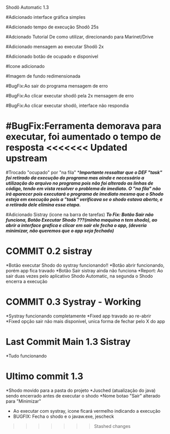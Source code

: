 Shodô Automatic 1.3

#Adicionado interface gráfica simples

#Adicionado tempo de execução Shodô 25s

#Adcionado Tutorial De como utilizar, direcionando para Marinet/Drive

#Adicionado mensagem ao executar Shodô 2x

#Adicionado botão de ocupado e disponivel

#Icone adicionado

#Imagem de fundo redimensionada 

#BugFix:Ao sair do programa mensagem de erro

#BugFix:Ao clicar executar shodô pela 2x mensagem de erro

#BugFix:Ao clicar executar shodô, interface não respondia

#BugFix:Ferramenta demorava para executar, foi aumentado o tempo de resposta
<<<<<<< Updated upstream
=======

#Trocado "ocupado" por "na fila"
******Importante ressaltar  que o DEF "task" foi retirado da execução do programa mas ainda e necessário a utilização do arquivo no programa pois não foi alterado as linhas de código, tendo em vista resolver o problema de imediato.  O "na fila" não irá aparecer pois executará o programa de imediato mesmo que o Shodo esteja em execução pois a "task" verificava se o shodo estava aberto, e a retirada dele elimina essa etapa.*****

#Adicionado Sistray (icone na barra de tarefas)
*****To Fix: Botão Sair não funciona, Botão Executar Shodo ???(minha maquina n tem shodo), ao abrir a interface grafica e clicar em sair ele fecha o app, (deveria minimizar, não queremos que o app seja fechado)*****

# COMMIT 0.2 sistray
*Botão executar Shodo do systray funcionando!!
*Botão abrir funcionando, porém app fica travado
*Botão Sair sistray ainda não funciona
*Report: Ao sair duas vezes pelo aplicativo Shodo Automatic, na segunda o Shodo encerra a execução

# COMMIT 0.3 Systray - Working
*Systray funcionando completamente
*Fixed app travado ao re-abrir
*Fixed opção sair não mais disponivel, unica forma de fechar pelo X do app

# Last Commit Main 1.3 Sistray
*Tudo funcionando

# Ultimo commit 1.3
*Shodo movido para a pasta do projeto
*Jusched (atualização do java) sendo encerrado antes de executar o shodo
*Nome botao "Sair" alterado para "Minimizar"
* Ao executar com systray, icone ficará vermelho indicando a execução
* BUGFIX: Fecha o shodo e o javaw.exe, jescheck
 
>>>>>>> Stashed changes
